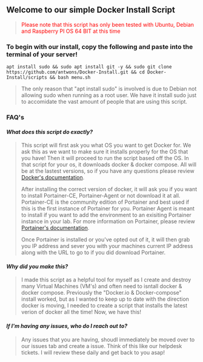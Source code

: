 ## Welcome to our simple Docker Install Script

> <span style="color:red"> Please note that this script has only been tested with Ubuntu, Debian and Raspberry PI OS 64 BIT at this time </span>

### To begin with our install, copy the following and paste into the terminal of your server! 
```
apt install sudo && sudo apt install git -y && sudo git clone https://github.com/antwons/Docker-Install.git && cd Docker-Install/scripts && bash menu.sh
```
> The only reason that "apt install sudo" is involved is due to Debian not allowing sudo when running as a root user. We have it install sudo just to accomidate the vast amount of people that are using this script.

### FAQ's 

#### *What does this script do exactly?*
> This script will first ask you what OS you want to get Docker for. We ask this as we want to make sure it installs properly for the OS that you have! Then it will proceed to run the script based off the OS. In that script for your os, it downloads docker & docker compose. All will be at the lastest versions, so if you have any questions please review [Docker's documentation](https://docs.docker.com/).
>
> After installing the correct version of docker, it will ask you if you want to install Portainer-CE, Portainer-Agent or not download it at all. Portainer-CE is the community edition of Portainer and best used if this is the first instance of Portainer for you. Portainer Agent is meant to install if you want to add the environment to an exisiting Portainer instance in your lab. For more information on Portainer, please review [Portainer's documentation](https://docs.portainer.io/).
>
> Once Portainer is installed or you've opted out of it, it will then grab you IP address and sever you with your machines current IP address along with the URL to go to if you did download Portainer.

#### *Why did you make this?*
> I made this script as a helpful tool for myself as I create and destroy many Virtual Machines (VM's) and often need to isntall docker & docker compose. Previously the "Docker.io & Docker-compose" install worked, but as I wanted to keep up to date with the direction docker is moving, I needed to create a script that installs the latest verion of docker all the time! Now, we have this!

#### *If I'm having any issues, who do I reach out to?* 
> Any issues that you are having, shoudl immediately be moved over to our issues tab and create a issue. Think of this like our helpdesk tickets. I will review these daily and get back to you asap!
